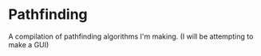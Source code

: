 # Pathfinding
A compilation of pathfinding algorithms I'm making. (I will be attempting to make a GUI)
